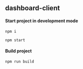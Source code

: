 ## dashboard-client
 
#### Start project in development mode
`npm i`

`npm start`

#### Build project
`npm run build`
